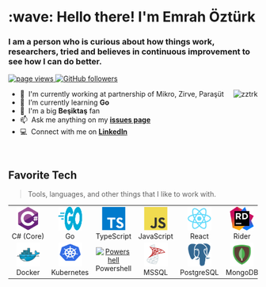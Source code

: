 <h1 align="left" id="zztrk-title">:wave: Hello there! I'm Emrah Öztürk</h1>
<h3 align="left">I am a person who is curious about how things work, researchers, tried and believes in continuous improvement to see how I can do better.</h3>

<p align="left">
  <a href="https://github.com/zztrk/zztrk">
    <img src="https://komarev.com/ghpvc/?username=zztrk" alt="page views" />
  </a>
  <a href="https://github.com/zztrk?tab=followers">
    <img alt="GitHub followers" src="https://img.shields.io/github/followers/zztrk?color=green&logo=github">
  </a>
</p>

<a href="#zztrk-title">
  <img src="https://github-readme-stats.vercel.app/api?username=zztrk&show_icons=true&count_private=true&include_all_commits=true" alt="zztrk" align="right" />
</a>

- :office: &nbsp;I'm currently working at partnership of Mikro, Zirve, Paraşüt
- :seedling: &nbsp;I’m currently learning **Go**
- :speech_balloon: &nbsp;I'm a big **Beşiktaş** fan
- :mailbox: &nbsp;Ask me anything on my **[issues page]**
- :computer: &nbsp;Connect with me on **[LinkedIn]**

<br>

<h2 align="left" id="zztrk-tech">Favorite Tech</h2>

> Tools, languages, and other things that I like to work with.

<table>
  <tr>
    <td align="center" width="96">
      <a href="https://www.linkedin.com/in/zztrk">
        <img src="./img/csharp-original.svg" width="48" height="48" alt="C#" />
      </a>
      <br>C#&nbsp;(Core)
    </td>
    <td align="center" width="96">
      <a href="https://www.linkedin.com/in/zztrk">
        <img src="./img/go-flat.svg" width="48" height="48" alt="Golang" />
      </a>
      <br>Go
    </td>
    <td align="center" width="96">
      <a href="https://www.linkedin.com/in/zztrk">
        <img src="./img/typescript-original.svg" width="48" height="48" alt="TypeScript" />
      </a>
      <br>TypeScript
    </td>
    <td align="center" width="96">
      <a href="https://www.linkedin.com/in/zztrk">
        <img src="./img/javascript-original.svg" width="48" height="48" alt="JavaScript" />
      </a>
      <br>JavaScript
    </td>
    <td align="center" width="96">
      <a href="https://www.linkedin.com/in/zztrk" >
        <img src="./img/react-original.svg" width="48" height="48" alt="React" />
      </a>
      <br>React
    </td>
    <td align="center" width="96">
      <a href="https://www.linkedin.com/in/zztrk" >
        <img src="./img/rider.png" width="48" height="48" alt="Rider" />
      </a>
      <br>Rider
    </td>
        <td align="center" width="96">
      <a href="https://www.linkedin.com/in/zztrk" >
        <img src="./img/datagrip.png" width="48" height="48" alt="Datagrip" />
      </a>
      <br>Datagrip
    </td>
  </tr>
  <tr>
    <td align="center" width="96"> 
      <a href="https://www.linkedin.com/in/zztrk" >
        <img src="./img/docker-original.svg" width="48" height="48" alt="Docker" />
      </a>
      <br>Docker
    </td>
    <td align="center" width="96">
      <a href="https://www.linkedin.com/in/zztrk" >
        <img src="https://raw.githubusercontent.com/cncf/artwork/master/projects/kubernetes/icon/color/kubernetes-icon-color.svg" width="48" height="48" alt="Kubernetes" />
      </a>
      <br>Kubernetes
    </td>
    <td align="center" width="96">
      <a href="https://www.linkedin.com/in/zztrk">
        <img src="https://raw.githubusercontent.com/PowerShell/PowerShell/master/assets/ps_black_128.svg" width="48" height="48" alt="Powershell" />
      </a>
      <br>Powershell
    </td>
    <td align="center"  width="96">
      <a href="https://www.linkedin.com/in/zztrk">
        <img src="./img/mssql.svg" width="48" height="48" alt="MSSQL" />
      </a>
      <br>MSSQL
    </td>
       <td align="center"  width="96">
      <a href="https://www.linkedin.com/in/zztrk">
        <img src="./img/postgresql.svg" width="48" height="48" alt="PostgreSQL" />
      </a>
      <br>PostgreSQL
    </td>
        </td>
       <td align="center"  width="96">
      <a href="https://www.linkedin.com/in/zztrk">
        <img src="./img/mongodb.svg" width="48" height="48" alt="MongoDB" />
      </a>
      <br>MongoDB
    </td>
  </tr>
</table>

<!-- links -->

[issues page]: https://github.com/zztrk/zztrk/issues "zztrk/issues"
[linkedin]: https://www.linkedin.com/in/zztrk/ "Emrah Öztürk LinkedIn"
